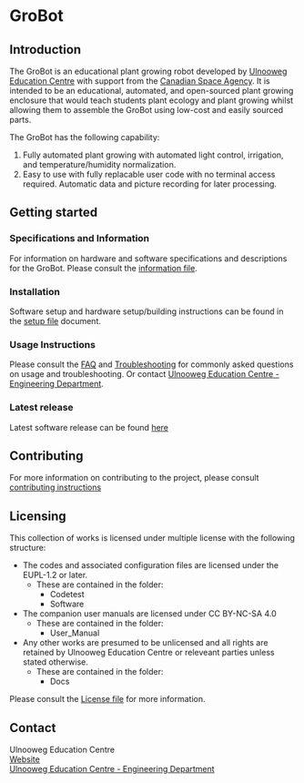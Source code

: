 # GroBot
## Introduction
The GroBot is an educational plant growing robot developed by [Ulnooweg Education Centre](https://ulnoowegeducation.ca/) with support 
from the [Canadian Space Agency](https://www.asc-csa.gc.ca/eng/). It is intended to be an educational, automated, and open-sourced plant
growing enclosure that would teach students plant ecology and plant growing whilst allowing them to assemble the GroBot using low-cost
and easily sourced parts.

The GroBot has the following capability:
1. Fully automated plant growing with automated light control, irrigation, and temperature/humidity normalization.
2. Easy to use with fully replacable user code with no terminal access required. Automatic data and picture recording for later processing.

## Getting started
### Specifications and Information
For information on hardware and software specifications and descriptions for the GroBot. Please consult the [information file](Info.md).

### Installation
Software setup and hardware setup/building instructions can be found in the [setup file](Setup.md) document.

### Usage Instructions
Please consult the [FAQ](FAQ.md) and [Troubleshooting](Troubleshooting.md) for commonly asked questions on usage and troubleshooting. Or contact [Ulnooweg Education Centre - Engineering Department](mailto:engineering@ulnooweg.ca).

### Latest release
Latest software release can be found [here](https://github.com/Ulnooweg/GroBot/releases/latest)

## Contributing
For more information on contributing to the project, please consult [contributing instructions](CONTRIBUTING.md)

## Licensing
This collection of works is licensed under multiple license with the following structure:
* The codes and associated configuration files are licensed under the EUPL-1.2 or later. 
  - These are contained in the folder:
    + Codetest
    + Software
* The companion user manuals are licensed under CC BY-NC-SA 4.0
  - These are contained in the folder:
    + User_Manual
* Any other works are presumed to be unlicensed and all rights are retained by Ulnooweg Education Centre or releveant parties unless stated otherwise.
  - These are contained in the folder:
    + Docs

Please consult the [License file](/LICENSE.md) for more information.

## Contact
Ulnooweg Education Centre<br/>
[Website](https://ulnoowegeducation.ca/)<br/>
[Ulnooweg Education Centre - Engineering Department](mailto:engineering@ulnooweg.ca)